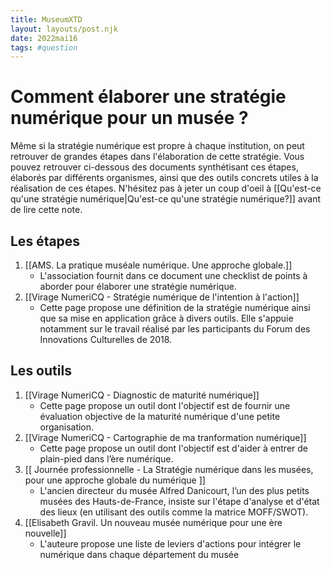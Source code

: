 ```yaml
---
title: MuseumXTD
layout: layouts/post.njk
date: 2022mai16
tags: #question
---
```


# Comment élaborer une stratégie numérique pour un musée ?
Même si la stratégie numérique est propre à chaque institution, on peut retrouver de grandes étapes dans l'élaboration de cette stratégie. Vous pouvez retrouver ci-dessous des documents synthétisant ces étapes, élaborés par différents organismes, ainsi que des outils concrets utiles à la réalisation de ces étapes.
N'hésitez pas à jeter un coup d'oeil à [[Qu'est-ce qu'une stratégie numérique|Qu'est-ce qu'une stratégie numérique?]] avant de lire cette note.  

## Les étapes 
1. [[AMS. La pratique muséale numérique. Une approche globale.]]
	- L'association fournit dans ce document une checklist de points à aborder pour élaborer une stratégie numérique. 
2. [[Virage NumeriCQ - Stratégie numérique de l'intention à l'action]]
	- Cette page propose une définition de la stratégie numérique ainsi que sa mise en application grâce à divers outils. Elle s'appuie notamment sur le travail réalisé par les participants du Forum des Innovations Culturelles de 2018. 


## Les outils
1. [[Virage NumeriCQ - Diagnostic de maturité numérique]]
	- Cette page propose un outil dont l'objectif est de fournir une évaluation objective de la maturité numérique d'une petite organisation.  
2. [[Virage NumeriCQ - Cartographie de ma tranformation numérique]]
	- Cette page propose un outil dont l'objectif est d'aider à entrer de plain-pied dans l’ère numérique. 
3. [[ Journée professionnelle - La Stratégie numérique dans les musées, pour une approche globale du numérique ]] 
	- L'ancien directeur du musée Alfred Danicourt, l’un des plus petits musées des Hauts-de-France, insiste sur l'étape d'analyse et d'état des lieux (en utilisant des outils comme la matrice MOFF/SWOT). 
4. [[Elisabeth Gravil. Un nouveau musée numérique pour une ère nouvelle]]
	- L'auteure propose une liste de leviers d'actions pour intégrer le numérique dans chaque département du musée
